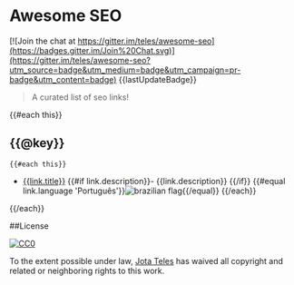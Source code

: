 # Awesome SEO
[![Join the chat at https://gitter.im/teles/awesome-seo](https://badges.gitter.im/Join%20Chat.svg)](https://gitter.im/teles/awesome-seo?utm_source=badge&utm_medium=badge&utm_campaign=pr-badge&utm_content=badge)
{{lastUpdateBadge}}

> A curated list of seo links!

[br]: https://upload.wikimedia.org/wikipedia/commons/4/40/Icons-flag-br.png  "Conteúdo disponível em português"

{{#each this}}    
## {{@key}}
    {{#each this}}
* [{{link.title}}]({{link.href}}) {{#if link.description}}- {{link.description}} {{/if}} {{#equal link.language 'Português'}}![brazilian flag][br]{{/equal}}
    {{/each}}
    
{{/each}}

##License

[![CC0](https://i.creativecommons.org/l/by/4.0/88x31.png)](http://creativecommons.org/licenses/by/4.0/)

To the extent possible under law, [Jota Teles](http://github.com/teles) has waived all copyright and related or neighboring rights to this work.